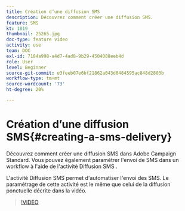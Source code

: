 ```yaml
---
title: Création d’une diffusion SMS
description: Découvrez comment créer une diffusion SMS.
feature: SMS
kt: 1819
thumbnail: 25265.jpg
doc-type: feature video
activity: use
team: DOC
exl-id: 7184a998-a4d7-4ad8-9b29-4504088eeb4d
role: User
level: Beginner
source-git-commit: e3feeb07e6bf21862a043d0484595ac848d2803b
workflow-type: tm+mt
source-wordcount: '73'
ht-degree: 20%

---
```


# Création d’une diffusion SMS{#creating-a-sms-delivery}

Découvrez comment créer une diffusion SMS dans Adobe Campaign Standard. Vous pouvez également paramétrer l&#39;envoi de SMS dans un workflow à l&#39;aide de l&#39;activité Diffusion SMS .

L&#39;activité Diffusion SMS permet d&#39;automatiser l&#39;envoi des SMS. Le paramétrage de cette activité est le même que celui de la diffusion ponctuelle décrite dans la vidéo.

>[!VIDEO](https://video.tv.adobe.com/v/25265/?quality=12)
